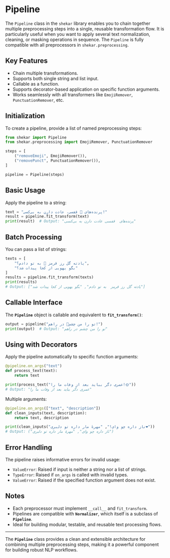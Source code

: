 # Pipeline

The `Pipeline` class in the `shekar` library enables you to chain together multiple preprocessing steps into a single, reusable transformation flow. It is particularly useful when you want to apply several text normalization, cleaning, or masking operations in sequence. The `Pipeline` is fully compatible with all preprocessors in `shekar.preprocessing`.

## Key Features

- Chain multiple transformations.
- Supports both single string and list input.
- Callable as a function.
- Supports decorator-based application on specific function arguments.
- Works seamlessly with all transformers like `EmojiRemover`, `PunctuationRemover`, etc.

## Initialization

To create a pipeline, provide a list of named preprocessing steps:

```python
from shekar import Pipeline
from shekar.preprocessing import EmojiRemover, PunctuationRemover

steps = [
    ("removeEmoji", EmojiRemover()),
    ("removePunct", PunctuationRemover()),
]

pipeline = Pipeline(steps)
```

## Basic Usage

Apply the pipeline to a string:

```python
text = "پرنده‌های 🐔 قفسی، عادت دارن به بی‌کسی!"
result = pipeline.fit_transform(text)
print(result)  # Output: "پرنده‌های  قفسی عادت دارن به بی‌کسی"
```

## Batch Processing

You can pass a list of strings:

```python
texts = [
    "یادته گل رز قرمز 🌹 به تو دادم؟",
    "بگو یهویی از کجا پیدات شد؟"
]
results = pipeline.fit_transform(texts)
print(results)
# Output: ["یادته گل رز قرمز  به تو دادم", "بگو یهویی از کجا پیدات شد"]
```

## Callable Interface

The **`Pipeline`** object is callable and equivalent to **`fit_transform()`**:

```python
output = pipeline("تو را من چشم👀 در راهم!")
print(output)  # Output: "تو را من چشم در راهم"
```

## Using with Decorators

Apply the pipeline automatically to specific function arguments:

```python
@pipeline.on_args("text")
def process_text(text):
    return text

print(process_text("عمری دگر بباید بعد از وفات ما را!🌞"))
# Output: "عمری دگر بباید بعد از وفات ما را"
```

Multiple arguments:

```python
@pipeline.on_args(["text", "description"])
def clean_inputs(text, description):
    return text, description

print(clean_inputs("ناز داره چو وای!", "مهرهٔ مار داره تو دلبری❤️"))
# Output: ("ناز داره چو وای", "مهرهٔ مار داره تو دلبری")
```

## Error Handling

The pipeline raises informative errors for invalid usage:

- `ValueError`: Raised if input is neither a string nor a list of strings.
- `TypeError`: Raised if `on_args` is called with invalid types.
- `ValueError`: Raised if the specified function argument does not exist.

## Notes

- Each preprocessor must implement `__call__` and `fit_transform`.
- Pipelines are compatible with **`Normalizer`**, which itself is a subclass of **`Pipeline`**.
- Ideal for building modular, testable, and reusable text processing flows.

---

The **`Pipeline`** class provides a clean and extensible architecture for combining multiple preprocessing steps, making it a powerful component for building robust NLP workflows.